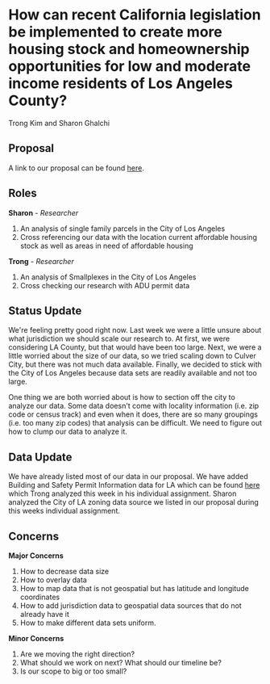 # How can recent California legislation be implemented to create more housing stock and homeownership opportunities for low and moderate income residents of Los Angeles County?
Trong Kim and Sharon Ghalchi

## Proposal 

A link to our proposal can be found [here](https://github.com/trongk/206a-groupproject/tree/main/groupassignments).

## Roles

**Sharon** - *Researcher*
1. An analysis of single family parcels in the City of Los Angeles
2. Cross referencing our data with the location current affordable housing stock as well as areas in need of affordable housing 

**Trong** - *Researcher*
1. An analysis of Smallplexes in the City of Los Angeles
2. Cross checking our research with ADU permit data

## Status Update
We're feeling pretty good right now. Last week we were a little unsure about what jurisdiction we should scale our research to. At first, we were considering LA County, but that would have been too large. Next, we were a little worried about the size of our data, so we tried scaling down to Culver City, but there was not much data available. Finally, we decided to stick with the City of Los Angeles because data sets are readily available and not too large. 

One thing we are both worried about is how to section off the city to analyze our data. Some data doesn't come with locality information (i.e. zip code or census track) and even when it does, there are so many groupings (i.e. too many zip codes) that analysis can be difficult. We need to figure out how to clump our data to analyze it. 

## Data Update
We have already listed most of our data in our proposal. We have added Building and Safety Permit Information data for LA which can be found [here](https://data.lacity.org/City-Infrastructure-Service-Requests/Building-and-Safety-Permit-Information-Old/yv23-pmwf/data) which Trong analyzed this week in his individual assignment. Sharon analyzed the City of LA zoning data source we listed in our proposal during this weeks individual assignment. 

## Concerns
**Major Concerns**
1. How to decrease data size
2. How to overlay data
3. How to map data that is not geospatial but has latitude and longitude coordinates
4. How to add jurisdiction data to geospatial data sources that do not already have it 
5. How to make different data sets uniform.

**Minor Concerns**
1. Are we moving the right direction? 
2. What should we work on next? What should our timeline be? 
3. Is our scope to big or too small? 
